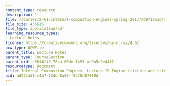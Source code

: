 ```yaml
---
content_type: resource
description: ''
file: /courses/2-61-internal-combustion-engines-spring-2017/ad971a51c4a7f2db8a20f9570c870f0d_MIT2_61S17_lec19.pdf
file_size: 435615
file_type: application/pdf
learning_resource_types:
- Lecture Notes
license: https://creativecommons.org/licenses/by-nc-sa/4.0/
ocw_type: OCWFile
parent_title: Lecture Notes
parent_type: CourseSection
parent_uid: c8814f49-78ca-00de-1453-ad9a5e2e44f2
resourcetype: Document
title: Internal Combustion Engines, Lecture 19 Engine friction and tribology
uid: ad971a51-c4a7-f2db-8a20-f9570c870f0d
---
```


